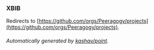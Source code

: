 ### XBIB

Redirects to [https://github.com/orgs/Peeragogy/projects](https://github.com/orgs/Peeragogy/projects).

###### Automatically generated by [kashav/point](https://github.com/kashav/point).
